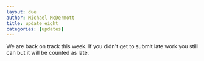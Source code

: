 ```yaml
---
layout: due
author: Michael McDermott
title: update eight
categories: [updates]
---
```


We are back on track this week. If you didn't get to submit late work you still can but it will be counted as late.